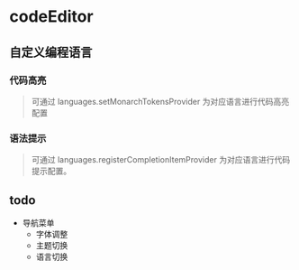 # codeEditor

## 自定义编程语言

### 代码高亮

> 可通过 languages.setMonarchTokensProvider 为对应语言进行代码高亮配置

### 语法提示

> 可通过 languages.registerCompletionItemProvider 为对应语言进行代码提示配置。

## todo

- 导航菜单
  - 字体调整
  - 主题切换
  - 语言切换

